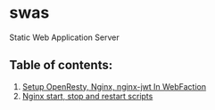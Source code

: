 # swas
Static Web Application Server

## Table of contents:

1. [Setup OpenResty, Nginx, nginx-jwt In WebFaction](setup-openresty-nginx-webfaction.md)
2. [Nginx start, stop and restart scripts](setup-nginx.md)
